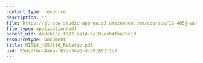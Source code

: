 ```yaml
---
content_type: resource
description: ''
file: https://ol-ocw-studio-app-qa.s3.amazonaws.com/courses/18-405j-advanced-complexity-theory-spring-2016/95da3f6c4aebf07a34e6dca91861f1c7_MIT18_405JS16_Relativ.pdf
file_type: application/pdf
parent_uid: 448cb1cc-f997-aa14-9c10-ecb4f6a7ad1d
resourcetype: Document
title: MIT18_405JS16_Relativ.pdf
uid: 95da3f6c-4aeb-f07a-34e6-dca91861f1c7
---
```

